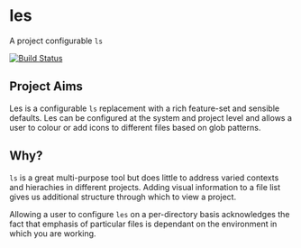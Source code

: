 # les

A project configurable `ls`

[![Build Status](https://travis-ci.org/benbrunton/les.svg?branch=master)](https://travis-ci.org/benbrunton/les)

## Project Aims
Les is a configurable `ls` replacement with a rich feature-set and sensible
defaults. Les can be configured at the system and project level and allows a
user to colour or add icons to different files based on glob patterns.

## Why?
`ls` is a great multi-purpose tool but does little to address varied  contexts 
and hierachies in different projects. Adding visual information to a file list 
gives us additional structure through which to view a project.

Allowing a user to configure `les` on a per-directory basis acknowledges the 
fact that emphasis of particular files is dependant on the environment in which
you are working.
